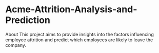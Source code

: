# Acme-Attrition-Analysis-and-Prediction
About This project aims to provide insights into the factors influencing employee attrition and predict which employees are likely to leave the company.
